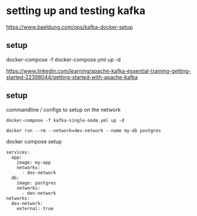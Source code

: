 # setting up and testing kafka
https://www.baeldung.com/ops/kafka-docker-setup
## setup 
docker-compose -f docker-compose.yml up -d




https://www.linkedin.com/learning/apache-kafka-essential-training-getting-started-22398044/getting-started-with-apache-kafka

## setup
commandline / configs to setup on the network
```
docker-compose -f kafka-single-node.yml up -d
```

```
docker run --rm --network=dev-network --name my-db postgres
```

docker compose setup
```
services:
  app:
    image: my-app
    networks:
      - dev-network
  db:
    image: postgres
    networks:
      - dev-network
networks:
  dev-network:
    external: true
```
